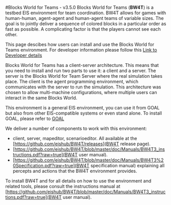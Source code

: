 #Blocks World for Teams - v3.5.0
Blocks World for Teams (**BW4T**) is a testbed EIS environment for team coordination. BW4T allows for games with human-human, agent-agent and human-agent teams of variable sizes. The goal is to jointly deliver a sequence of colored blocks in a particular order as fast as possible. A complicating factor is that the players cannot see each other.

This page descibes how users can install and use the Blocks World for Teams environment. 
For developer information please follow this [Link to Developer details](DEVELOPER.md)

Blocks World for Teams has a client-server architecture. This means that you need to install and run two parts to use it: a client and a server. The server is the Blocks World for Team Server where the real simulation takes place. The client is the agent programming environment, which communicates with the server to run the simulation. This architecture was chosen to allow multi-machine configurations, where multiple users can interact in the same Blocks World. 

This environment is a general EIS environment, you can use it from GOAL but also from other EIS-compatible systems or even stand alone. To install GOAL, please refer to [GOAL](http://ii.tudelft.nl/trac/goal)

We deliver a number of components to work with this environment:
 * client, server, mapeditor, scenarioeditor. All available at the [https://github.com/eishub/BW4T/releases](BW4T release page).
 * [https://github.com/eishub/BW4T/blob/master/doc/Manuals/BW4T3_instructions.pdf?raw=true](BW4T user manual).
 * [https://github.com/eishub/BW4T/blob/master/doc/Manuals/BW4T3%20Specification.pdf?raw=true](BW4T specification manual) explaining all percepts and actions that the BW4T environment provides.

To install BW4T and for all details on how to use the environment and related tools, please consult the instructions manual at [https://github.com/eishub/BW4T/blob/master/doc/Manuals/BW4T3_instructions.pdf?raw=true](BW4T user manual).

